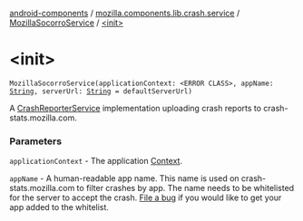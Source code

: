 [android-components](../../index.md) / [mozilla.components.lib.crash.service](../index.md) / [MozillaSocorroService](index.md) / [&lt;init&gt;](./-init-.md)

# &lt;init&gt;

`MozillaSocorroService(applicationContext: <ERROR CLASS>, appName: `[`String`](https://kotlinlang.org/api/latest/jvm/stdlib/kotlin/-string/index.html)`, serverUrl: `[`String`](https://kotlinlang.org/api/latest/jvm/stdlib/kotlin/-string/index.html)` = defaultServerUrl)`

A [CrashReporterService](../-crash-reporter-service/index.md) implementation uploading crash reports to crash-stats.mozilla.com.

### Parameters

`applicationContext` - The application [Context](#).

`appName` - A human-readable app name. This name is used on crash-stats.mozilla.com to filter crashes by app.
    The name needs to be whitelisted for the server to accept the crash.
    [File a bug](https://bugzilla.mozilla.org/enter_bug.cgi?product=Socorro) if you would like to get your
    app added to the whitelist.